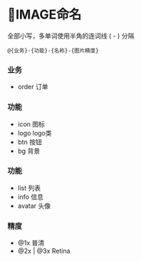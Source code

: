 # IMAGE命名
全部小写，多单词使用半角的连词线 ( - ) 分隔
```
@{业务}-{功能}-{名称}-{图片精度}
```

### 业务
- order 订单


### 功能
- icon 图标
- logo logo类
- btn 按钮
- bg 背景

### 功能
- list 列表
- info 信息
- avatar 头像

### 精度
- @1x 普清
- @2x | @3x Retina